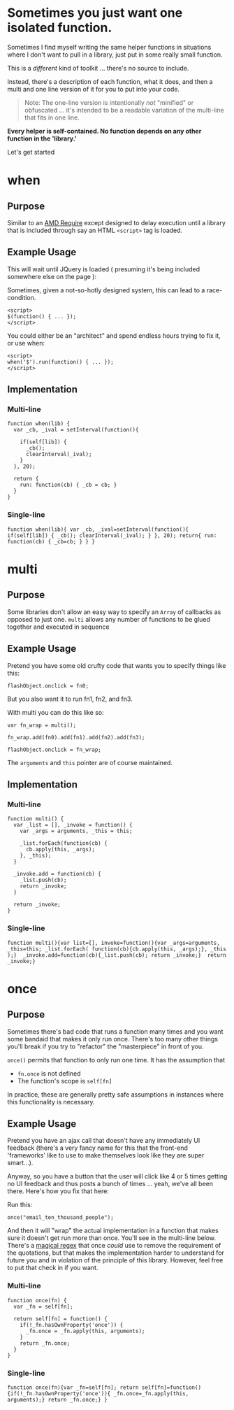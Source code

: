 # Sometimes you just want one isolated function.

Sometimes I find myself writing the same helper functions in situations where I don't want to pull in a library, just put in some really small function.

This is a *different* kind of toolkit ... there's no source to include.

Instead, there's a description of each function, what it does, and then a multi and one line version of it for you to put into your code.

> Note: The one-line version is intentionally *not* "minified" or obfuscated ... it's intended to be a readable variation of the multi-line that fits in one line.

**Every helper is self-contained. No function depends on any other function in the 'library.'**

Let's get started

# when

## Purpose 
Similar to an [AMD Require](http://requirejs.org/docs/whyamd.html) except designed to delay execution until a library that is included through say an HTML `<script>` tag is loaded.

## Example Usage

This will wait until JQuery is loaded ( presuming it's being included somewhere else on the page ):

Sometimes, given a not-so-hotly designed system, this can lead to a race-condition.  

    <script>
    $(function() { ... });
    </script>

You could either be an "architect" and spend endless hours trying to fix it, or use when:

    <script>
    when('$').run(function() { ... });
    </script>

## Implementation

### Multi-line

    function when(lib) {
      var _cb, _ival = setInterval(function(){

        if(self[lib]) {
          _cb();
          clearInterval(_ival);
        }
      }, 20);

      return {
        run: function(cb) { _cb = cb; }
      }
    }

### Single-line

    function when(lib){ var _cb, _ival=setInterval(function(){ if(self[lib]) { _cb(); clearInterval(_ival); } }, 20); return{ run: function(cb) { _cb=cb; } } }

 
# multi

## Purpose
Some libraries don't allow an easy way to specify an `Array` of callbacks as opposed to just one.  `multi` allows any number of functions to be glued together and executed in sequence

## Example Usage
Pretend you have some old crufty code that wants you to specify things like this:

    flashObject.onclick = fn0;

But you also want it to run fn1, fn2, and fn3.

With multi you can do this like so:

    var fn_wrap = multi();

    fn_wrap.add(fn0).add(fn1).add(fn2).add(fn3);

    flashObject.onclick = fn_wrap;

The `arguments` and `this` pointer are of course maintained.

## Implementation

### Multi-line

    function multi() {
      var _list = [], _invoke = function() {
        var _args = arguments, _this = this;

        _list.forEach(function(cb) {
          cb.apply(this, _args);
        }, _this);
      }

      _invoke.add = function(cb) {
        _list.push(cb);
        return _invoke;
      }

      return _invoke;
    }

### Single-line

    function multi(){var list=[], invoke=function(){var _args=arguments, _this=this; _list.forEach( function(cb){cb.apply(this, _args);}, _this );}  _invoke.add=function(cb){_list.push(cb); return _invoke;}  return _invoke;}


# once

## Purpose
Sometimes there's bad code that runs a function many times and you want some bandaid that makes it only run once.  There's
too many other things you'll break if you try to "refactor" the "masterpiece" in front of you.

`once()` permits that function to only run one time. It has the assumption that 

 * `fn.once` is not defined
 * The function's scope is `self[fn]`

In practice, these are generally pretty safe assumptions in instances where this functionality is necessary.


## Example Usage
Pretend you have an ajax call that doesn't have any immediately UI feedback (there's a very fancy name for this that the
front-end 'frameworks' like to use to make themselves look like they are super smart...).  

Anyway, so you have a button that the user will click like 4 or 5 times getting no UI feedback and thus posts a bunch
of times ... yeah, we've all been there.  Here's how you fix that here:

Run this:

    once("email_ten_thousand_people");

And then it will "wrap" the actual implementation in a function that makes sure it doesn't get run more than once. You'll
see in the multi-line below.  There's a [magical regex](http://stackoverflow.com/questions/2648293/javascript-get-function-name) that once *could* use to remove the requirement of the quotations, but that makes the implementation harder to understand
for future you and in violation of the principle of this library.  However, feel free to put that check in if you want.

### Multi-line

    function once(fn) {
      var _fn = self[fn];

      return self[fn] = function() {
        if(!_fn.hasOwnProperty('once')) { 
          _fn.once = _fn.apply(this, arguments);
        }
        return _fn.once;
      }
    }


### Single-line

    function once(fn){var _fn=self[fn]; return self[fn]=function(){if(!_fn.hasOwnProperty('once')){ _fn.once=_fn.apply(this, arguments);} return _fn.once;} }
